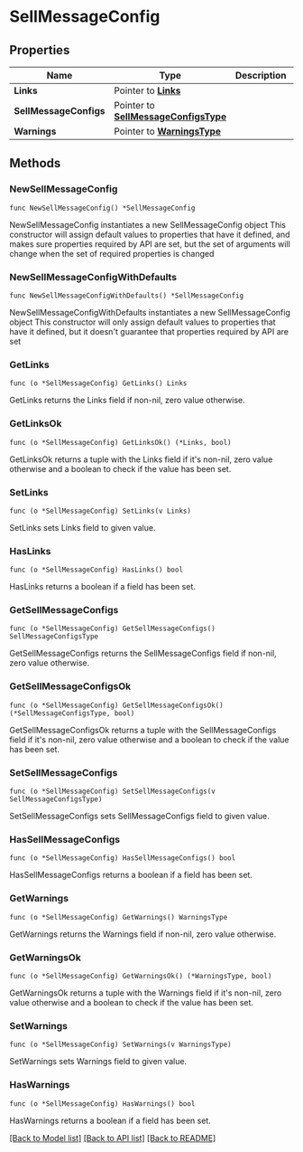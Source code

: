 # SellMessageConfig

## Properties

Name | Type | Description | Notes
------------ | ------------- | ------------- | -------------
**Links** | Pointer to [**Links**](Links.md) |  | [optional] 
**SellMessageConfigs** | Pointer to [**SellMessageConfigsType**](SellMessageConfigsType.md) |  | [optional] 
**Warnings** | Pointer to [**WarningsType**](WarningsType.md) |  | [optional] 

## Methods

### NewSellMessageConfig

`func NewSellMessageConfig() *SellMessageConfig`

NewSellMessageConfig instantiates a new SellMessageConfig object
This constructor will assign default values to properties that have it defined,
and makes sure properties required by API are set, but the set of arguments
will change when the set of required properties is changed

### NewSellMessageConfigWithDefaults

`func NewSellMessageConfigWithDefaults() *SellMessageConfig`

NewSellMessageConfigWithDefaults instantiates a new SellMessageConfig object
This constructor will only assign default values to properties that have it defined,
but it doesn't guarantee that properties required by API are set

### GetLinks

`func (o *SellMessageConfig) GetLinks() Links`

GetLinks returns the Links field if non-nil, zero value otherwise.

### GetLinksOk

`func (o *SellMessageConfig) GetLinksOk() (*Links, bool)`

GetLinksOk returns a tuple with the Links field if it's non-nil, zero value otherwise
and a boolean to check if the value has been set.

### SetLinks

`func (o *SellMessageConfig) SetLinks(v Links)`

SetLinks sets Links field to given value.

### HasLinks

`func (o *SellMessageConfig) HasLinks() bool`

HasLinks returns a boolean if a field has been set.

### GetSellMessageConfigs

`func (o *SellMessageConfig) GetSellMessageConfigs() SellMessageConfigsType`

GetSellMessageConfigs returns the SellMessageConfigs field if non-nil, zero value otherwise.

### GetSellMessageConfigsOk

`func (o *SellMessageConfig) GetSellMessageConfigsOk() (*SellMessageConfigsType, bool)`

GetSellMessageConfigsOk returns a tuple with the SellMessageConfigs field if it's non-nil, zero value otherwise
and a boolean to check if the value has been set.

### SetSellMessageConfigs

`func (o *SellMessageConfig) SetSellMessageConfigs(v SellMessageConfigsType)`

SetSellMessageConfigs sets SellMessageConfigs field to given value.

### HasSellMessageConfigs

`func (o *SellMessageConfig) HasSellMessageConfigs() bool`

HasSellMessageConfigs returns a boolean if a field has been set.

### GetWarnings

`func (o *SellMessageConfig) GetWarnings() WarningsType`

GetWarnings returns the Warnings field if non-nil, zero value otherwise.

### GetWarningsOk

`func (o *SellMessageConfig) GetWarningsOk() (*WarningsType, bool)`

GetWarningsOk returns a tuple with the Warnings field if it's non-nil, zero value otherwise
and a boolean to check if the value has been set.

### SetWarnings

`func (o *SellMessageConfig) SetWarnings(v WarningsType)`

SetWarnings sets Warnings field to given value.

### HasWarnings

`func (o *SellMessageConfig) HasWarnings() bool`

HasWarnings returns a boolean if a field has been set.


[[Back to Model list]](../README.md#documentation-for-models) [[Back to API list]](../README.md#documentation-for-api-endpoints) [[Back to README]](../README.md)


